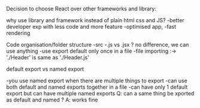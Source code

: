 Decision to choose React over other frameworks and library:

why use library and framework instead of plain html css and JS?
-better developer exp with less code and more feature
-optimised app,
-fast rendering

Code organisation/folder structure
-src
-.js vs .jsx ? no difference, we can use anything
-use export default only once in a file
-file importing :-> './Header' is same as './Header.js'

default export vs named export 

-you use named export when there are multiple things to export 
-can use both default and named exports together in a file
-can have only 1 default export but can have multiple named exports
Q: can a same thing be xported as default and named ?
A: works fine
